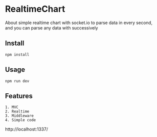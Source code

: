 # RealtimeChart
About simple realtime chart with socket.io to parse data in every second, and you can parse any data with successively

## Install

```
npm install
```

## Usage

```
npm run dev
```

## Features

```
1. MVC
2. Realtime
3. Middleware
4. Simple code
```
http://localhost:1337/

